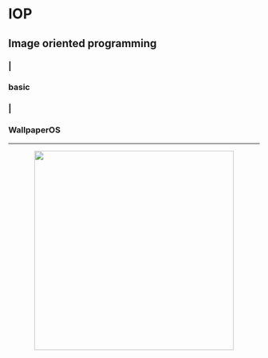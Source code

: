 # IOP
## Image oriented programming
### |
### basic 
### |
### WallpaperOS

------------

<div align="center">
    <img src="https://i.imgur.com/xG0AlXW.jpg" width="400px">
    <br>
</div>


